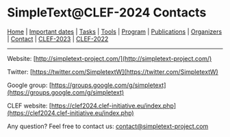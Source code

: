 # SimpleText@CLEF-2024 Contacts

[Home](./) | [Important dates](./dates) | [Tasks](./tasks)  | [Tools](./tools) | 
[Program](./program) | [Publications](./publications) | [Organizers](./organizers) | [Contact](./contact) | [CLEF-2023](https://simpletext-project.com/2023/clef/) |
[CLEF-2022](https://simpletext-project.com/2022/clef/en/)

---

Website: [http://simpletext-project.com/](http://simpletext-project.com/)

Twitter: [https://twitter.com/SimpletextW](https://twitter.com/SimpletextW)

Google group: [https://groups.google.com/g/simpletext](https://groups.google.com/g/simpletext)

CLEF website: [https://clef2024.clef-initiative.eu/index.php](https://clef2024.clef-initiative.eu/index.php) 
 
Any question? Feel free to contact us: [contact@simpletext-project.com](mailto:contact@simpletext-project.com)
